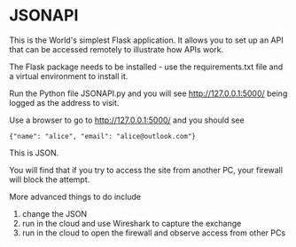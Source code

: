 # JSONAPI
This is the World's simplest Flask application. It allows you to set up an API that can be accessed remotely to illustrate how APIs work.

The Flask package needs to be installed - use the requirements.txt file and a virtual environment to install it.

Run the Python file JSONAPI.py and you will see http://127.0.0.1:5000/ being logged as the address to visit.

Use a browser to go to http://127.0.0.1:5000/ and you should see 

```{"name": "alice", "email": "alice@outlook.com"}```

This is JSON.

You will find that if you try to access the site from another PC, your firewall will block the attempt.

More advanced things to do include
1. change the JSON
2. run in the cloud and use Wireshark to capture the exchange
3. run in the cloud to open the firewall and observe access from other PCs
